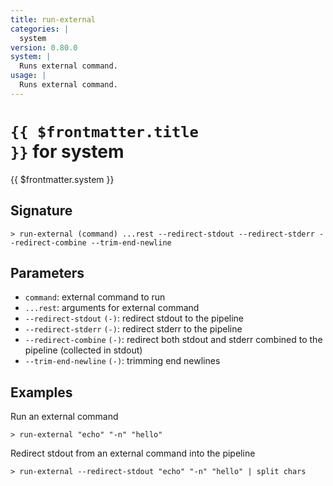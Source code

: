 ```yaml
---
title: run-external
categories: |
  system
version: 0.80.0
system: |
  Runs external command.
usage: |
  Runs external command.
---
```


# <code>{{ $frontmatter.title }}</code> for system

<div class='command-title'>{{ $frontmatter.system }}</div>

## Signature

```> run-external (command) ...rest --redirect-stdout --redirect-stderr --redirect-combine --trim-end-newline```

## Parameters

 -  `command`: external command to run
 -  `...rest`: arguments for external command
 -  `--redirect-stdout` `(-)`: redirect stdout to the pipeline
 -  `--redirect-stderr` `(-)`: redirect stderr to the pipeline
 -  `--redirect-combine` `(-)`: redirect both stdout and stderr combined to the pipeline (collected in stdout)
 -  `--trim-end-newline` `(-)`: trimming end newlines

## Examples

Run an external command
```shell
> run-external "echo" "-n" "hello"

```

Redirect stdout from an external command into the pipeline
```shell
> run-external --redirect-stdout "echo" "-n" "hello" | split chars

```
